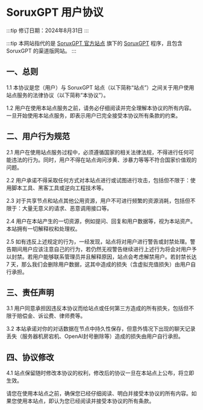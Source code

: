 # SoruxGPT 用户协议

:::tip
修订日期：2024年8月31日
:::

:::tip
本网站指代的是 [SoruxGPT 官方站点](https://www.soruxgpt.com) 旗下的 [SoruxGPT](https://chat.soruxgpt.com) 程序，且包含 SoruxGPT 的渠道版网站。
:::

## 一、总则
1.1 本协议是您（用户）与 SoruxGPT 站点（以下简称“站点”）之间关于用户使用站点服务的法律协议（以下简称“本协议”）。

1.2 用户在使用本站点服务之前，请务必仔细阅读并完全理解本协议的所有内容。一旦开始使用本站点服务，即表示用户已完全接受本协议所有条款的约束。

## 二、用户行为规范
2.1 用户在使用站点服务过程中，必须遵循国家的相关法律法规，不得进行任何可能违法的行为。同时，用户不得在站点询问涉黄、涉暴力等等不符合国家价值观的问题。

2.2 用户承诺不得采取任何方式对本站点进行或试图进行攻击，包括但不限于：使用脚本工具、黑客工具或逆向工程技术等。

2.3 对于共享节点和站点其他公用资源，用户不可进行频繁的资源消耗，包括但不限于：大量无意义的请求、恶意调用接口等。

2.4 用户在本站产生的一切资源，例如提问、回复和用户数据等，视为本站资产。本站拥有一切解释权和处理权。

2.5 如有违反上述规定的行为，一经发现，站点将对用户进行警告或封禁处理。警告期间用户应该注意自己的行为，若仍然无视警告继续进行上述行为将会对用户予以封禁。若用户能够联系管理员并且解释原因，站点会考虑解禁用户。若封禁长达 7 天，那么我们会删除用户数据，这其中造成的损失（含虚拟充值损失）由用户自行承担。

## 三、责任声明
3.1 用户同意承担因违反本协议而给站点或任何第三方造成的所有损失，包括但不限于赔偿金、诉讼费、律师费等。

3.2 本站承诺对你的对话数据在节点中持久性保存，但意外情况下出现的聊天记录丢失（服务器机房宕机、OpenAI封号删除等）造成的损失由用户自行承担。

## 四、协议修改
4.1 站点保留随时修改本协议的权利，修改后的协议一旦在本站点上公布，将立即生效。

请您在使用本站点之前，确保您已经仔细阅读、明白并接受本协议的所有内容。如果您使用本站点，即认为您已经阅读并接受本协议的所有条款。